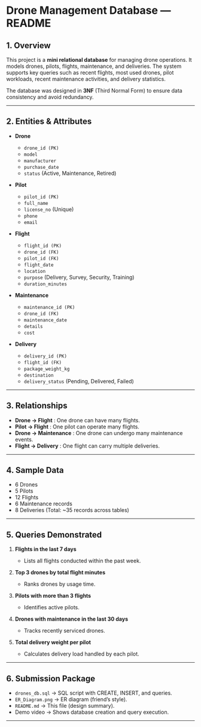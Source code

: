 # Drone Management Database — README

## 1. Overview

This project is a **mini relational database** for managing drone operations. It models drones, pilots, flights, maintenance, and deliveries. The system supports key queries such as recent flights, most used drones, pilot workloads, recent maintenance activities, and delivery statistics.

The database was designed in **3NF** (Third Normal Form) to ensure data consistency and avoid redundancy.

---

## 2. Entities & Attributes

* **Drone**

  * `drone_id (PK)`
  * `model`
  * `manufacturer`
  * `purchase_date`
  * `status` (Active, Maintenance, Retired)

* **Pilot**

  * `pilot_id (PK)`
  * `full_name`
  * `license_no` (Unique)
  * `phone`
  * `email`

* **Flight**

  * `flight_id (PK)`
  * `drone_id (FK)`
  * `pilot_id (FK)`
  * `flight_date`
  * `location`
  * `purpose` (Delivery, Survey, Security, Training)
  * `duration_minutes`

* **Maintenance**

  * `maintenance_id (PK)`
  * `drone_id (FK)`
  * `maintenance_date`
  * `details`
  * `cost`

* **Delivery**

  * `delivery_id (PK)`
  * `flight_id (FK)`
  * `package_weight_kg`
  * `destination`
  * `delivery_status` (Pending, Delivered, Failed)

---

## 3. Relationships

* **Drone → Flight** : One drone can have many flights.
* **Pilot → Flight** : One pilot can operate many flights.
* **Drone → Maintenance** : One drone can undergo many maintenance events.
* **Flight → Delivery** : One flight can carry multiple deliveries.

---

## 4. Sample Data

* 6 Drones
* 5 Pilots
* 12 Flights
* 6 Maintenance records
* 8 Deliveries
  (Total: \~35 records across tables)

---

## 5. Queries Demonstrated

1. **Flights in the last 7 days**

   * Lists all flights conducted within the past week.
2. **Top 3 drones by total flight minutes**

   * Ranks drones by usage time.
3. **Pilots with more than 3 flights**

   * Identifies active pilots.
4. **Drones with maintenance in the last 30 days**

   * Tracks recently serviced drones.
5. **Total delivery weight per pilot**

   * Calculates delivery load handled by each pilot.

---

## 6. Submission Package

* `drones_db.sql` → SQL script with CREATE, INSERT, and queries.
* `ER_Diagram.png` → ER diagram (friend’s style).
* `README.md` → This file (design summary).
* Demo video → Shows database creation and query execution.

---
